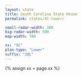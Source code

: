 ```yaml
---
layout: state
title: South Carolina State House
permalink: states/SC-lower/

small-radar-width: 300
big-radar-width: 500
map-width: 700

xx: "SC"
plan-type: "Lower"
suffix: "20L"
---
```


{% assign xx = page.xx %}